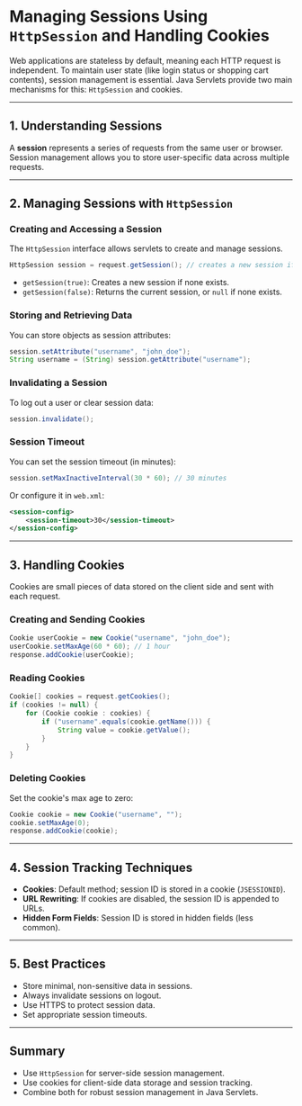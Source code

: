 # Managing Sessions Using `HttpSession` and Handling Cookies

Web applications are stateless by default, meaning each HTTP request is independent. To maintain user state (like login status or shopping cart contents), session management is essential. Java Servlets provide two main mechanisms for this: `HttpSession` and cookies.

---

## 1. Understanding Sessions

A **session** represents a series of requests from the same user or browser. Session management allows you to store user-specific data across multiple requests.

---

## 2. Managing Sessions with `HttpSession`

### Creating and Accessing a Session

The `HttpSession` interface allows servlets to create and manage sessions.

```java
HttpSession session = request.getSession(); // creates a new session if one doesn't exist
```

- `getSession(true)`: Creates a new session if none exists.
- `getSession(false)`: Returns the current session, or `null` if none exists.

### Storing and Retrieving Data

You can store objects as session attributes:

```java
session.setAttribute("username", "john_doe");
String username = (String) session.getAttribute("username");
```

### Invalidating a Session

To log out a user or clear session data:

```java
session.invalidate();
```

### Session Timeout

You can set the session timeout (in minutes):

```java
session.setMaxInactiveInterval(30 * 60); // 30 minutes
```

Or configure it in `web.xml`:

```xml
<session-config>
    <session-timeout>30</session-timeout>
</session-config>
```

---

## 3. Handling Cookies

Cookies are small pieces of data stored on the client side and sent with each request.

### Creating and Sending Cookies

```java
Cookie userCookie = new Cookie("username", "john_doe");
userCookie.setMaxAge(60 * 60); // 1 hour
response.addCookie(userCookie);
```

### Reading Cookies

```java
Cookie[] cookies = request.getCookies();
if (cookies != null) {
    for (Cookie cookie : cookies) {
        if ("username".equals(cookie.getName())) {
            String value = cookie.getValue();
        }
    }
}
```

### Deleting Cookies

Set the cookie's max age to zero:

```java
Cookie cookie = new Cookie("username", "");
cookie.setMaxAge(0);
response.addCookie(cookie);
```

---

## 4. Session Tracking Techniques

- **Cookies**: Default method; session ID is stored in a cookie (`JSESSIONID`).
- **URL Rewriting**: If cookies are disabled, the session ID is appended to URLs.
- **Hidden Form Fields**: Session ID is stored in hidden fields (less common).

---

## 5. Best Practices

- Store minimal, non-sensitive data in sessions.
- Always invalidate sessions on logout.
- Use HTTPS to protect session data.
- Set appropriate session timeouts.

---

## Summary

- Use `HttpSession` for server-side session management.
- Use cookies for client-side data storage and session tracking.
- Combine both for robust session management in Java Servlets.
